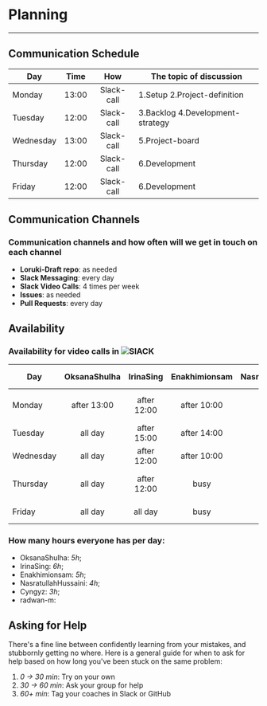 # Planning

---

## Communication Schedule

| Day       | Time  |    How     | The topic of discussion          |
| --------- | :---: | :--------: | -------------------------------- |
| Monday    | 13:00 | Slack-call | 1.Setup 2.Project-definition     |
| Tuesday   | 12:00 | Slack-call | 3.Backlog 4.Development-strategy |
| Wednesday | 13:00 | Slack-call | 5.Project-board                  |
| Thursday  | 12:00 | Slack-call | 6.Development                    |
| Friday    | 12:00 | Slack-call | 6.Development                    |

## Communication Channels

### Communication channels and how often will we get in touch on each channel

- **Loruki-Draft repo**: as needed
- **Slack Messaging**: every day
- **Slack Video Calls**: 4 times per week
- **Issues**: as needed
- **Pull Requests**: every day

## Availability

### Availability for video calls in ![SlACK](https://img.shields.io/badge/Slack-4A154B?style=for-the-badge&logo=slack&logoColor=white)

| Day       | OksanaShulha |  IrinaSing  | Enakhimionsam | NasratullahHussaini |       Cyngyz        | radwan-m |
| --------- | :----------: | :---------: | :-----------: | :-----------------: | :-----------------: | -------- |
| Monday    | after 13:00  | after 12:00 |  after 10:00  |       all day       | between 12:00-14:00 |          |
| Tuesday   |   all day    | after 15:00 |  after 14:00  |       all day       |     after 18:00     |          |
| Wednesday |   all day    | after 12:00 |  after 10:00  |     after 13:00     |     after 18:00     |          |
| Thursday  |   all day    | after 12:00 |     busy      |       all day       | between 12:00-14:00 |          |
| Friday    |   all day    |   all day   |     busy      |       all day       |     after 18:00     |          |

### How many hours everyone has per day:

- OksanaShulha: _5h_;
- IrinaSing: _6h_;
- Enakhimionsam: _5h_;
- NasratullahHussaini: _4h_;
- Cyngyz: _3h_;
- radwan-m:

## Asking for Help

There's a fine line between confidently learning from your mistakes, and stubbornly getting no where. Here is a general guide for when to ask for help based on how long you've been stuck on the same problem:

1. _0 -> 30 min_: Try on your own
2. _30 -> 60 min_: Ask your group for help
3. _60+ min_: Tag your coaches in Slack or GitHub
